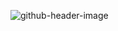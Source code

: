 ![github-header-image](https://github.com/arishmaurya/Semester_4/assets/75907342/e6733a53-b9c1-496a-a69d-6eb463bb2641)
